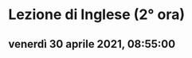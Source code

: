 # Lezione di Inglese (2° ora)

## venerdì 30 aprile 2021, 08:55:00



<!--stackedit_data:
eyJoaXN0b3J5IjpbMTk1NDU1MTA1MV19
-->
